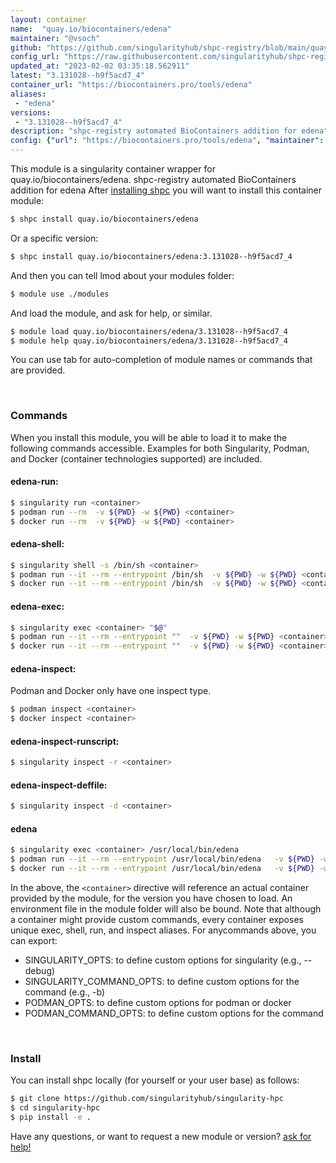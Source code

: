 ```yaml
---
layout: container
name:  "quay.io/biocontainers/edena"
maintainer: "@vsoch"
github: "https://github.com/singularityhub/shpc-registry/blob/main/quay.io/biocontainers/edena/container.yaml"
config_url: "https://raw.githubusercontent.com/singularityhub/shpc-registry/main/quay.io/biocontainers/edena/container.yaml"
updated_at: "2023-02-02 03:35:18.562911"
latest: "3.131028--h9f5acd7_4"
container_url: "https://biocontainers.pro/tools/edena"
aliases:
 - "edena"
versions:
 - "3.131028--h9f5acd7_4"
description: "shpc-registry automated BioContainers addition for edena"
config: {"url": "https://biocontainers.pro/tools/edena", "maintainer": "@vsoch", "description": "shpc-registry automated BioContainers addition for edena", "latest": {"3.131028--h9f5acd7_4": "sha256:f93e665eab1c6db72ad08dd2dd35990b33c70010e890df878e548c0e48dd8064"}, "tags": {"3.131028--h9f5acd7_4": "sha256:f93e665eab1c6db72ad08dd2dd35990b33c70010e890df878e548c0e48dd8064"}, "docker": "quay.io/biocontainers/edena", "aliases": {"edena": "/usr/local/bin/edena"}}
---
```


This module is a singularity container wrapper for quay.io/biocontainers/edena.
shpc-registry automated BioContainers addition for edena
After [installing shpc](#install) you will want to install this container module:


```bash
$ shpc install quay.io/biocontainers/edena
```

Or a specific version:

```bash
$ shpc install quay.io/biocontainers/edena:3.131028--h9f5acd7_4
```

And then you can tell lmod about your modules folder:

```bash
$ module use ./modules
```

And load the module, and ask for help, or similar.

```bash
$ module load quay.io/biocontainers/edena/3.131028--h9f5acd7_4
$ module help quay.io/biocontainers/edena/3.131028--h9f5acd7_4
```

You can use tab for auto-completion of module names or commands that are provided.

<br>

### Commands

When you install this module, you will be able to load it to make the following commands accessible.
Examples for both Singularity, Podman, and Docker (container technologies supported) are included.

#### edena-run:

```bash
$ singularity run <container>
$ podman run --rm  -v ${PWD} -w ${PWD} <container>
$ docker run --rm  -v ${PWD} -w ${PWD} <container>
```

#### edena-shell:

```bash
$ singularity shell -s /bin/sh <container>
$ podman run --it --rm --entrypoint /bin/sh  -v ${PWD} -w ${PWD} <container>
$ docker run --it --rm --entrypoint /bin/sh  -v ${PWD} -w ${PWD} <container>
```

#### edena-exec:

```bash
$ singularity exec <container> "$@"
$ podman run --it --rm --entrypoint ""  -v ${PWD} -w ${PWD} <container> "$@"
$ docker run --it --rm --entrypoint ""  -v ${PWD} -w ${PWD} <container> "$@"
```

#### edena-inspect:

Podman and Docker only have one inspect type.

```bash
$ podman inspect <container>
$ docker inspect <container>
```

#### edena-inspect-runscript:

```bash
$ singularity inspect -r <container>
```

#### edena-inspect-deffile:

```bash
$ singularity inspect -d <container>
```


#### edena

```bash
$ singularity exec <container> /usr/local/bin/edena
$ podman run --it --rm --entrypoint /usr/local/bin/edena   -v ${PWD} -w ${PWD} <container> -c " $@"
$ docker run --it --rm --entrypoint /usr/local/bin/edena   -v ${PWD} -w ${PWD} <container> -c " $@"
```



In the above, the `<container>` directive will reference an actual container provided
by the module, for the version you have chosen to load. An environment file in the
module folder will also be bound. Note that although a container
might provide custom commands, every container exposes unique exec, shell, run, and
inspect aliases. For anycommands above, you can export:

 - SINGULARITY_OPTS: to define custom options for singularity (e.g., --debug)
 - SINGULARITY_COMMAND_OPTS: to define custom options for the command (e.g., -b)
 - PODMAN_OPTS: to define custom options for podman or docker
 - PODMAN_COMMAND_OPTS: to define custom options for the command

<br>

### Install

You can install shpc locally (for yourself or your user base) as follows:

```bash
$ git clone https://github.com/singularityhub/singularity-hpc
$ cd singularity-hpc
$ pip install -e .
```

Have any questions, or want to request a new module or version? [ask for help!](https://github.com/singularityhub/singularity-hpc/issues)